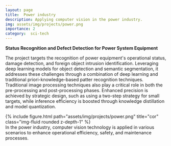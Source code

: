 ```yaml
---
layout: page
title:  Power industry
description: Applying computer vision in the power industry.
img: assets/img/projects/power.png
importance: 2
category:  sci-tech
---
```


**Status Recognition and Defect Detection for Power System Equipment**

The project targets the recognition of power equipment's operational status, damage detection, and foreign object intrusion identification. Leveraging deep learning models for object detection and semantic segmentation, it addresses these challenges through a combination of deep learning and traditional priori-knowledge-based patter recognition techniques. Traditional image processing techniques also play a critical role in both the pre-processing and post-processing phases. Enhanced precision is achieved by strategic design, such as using a two-step strategy for small targets, while inference efficiency is boosted through knowledge distillation and model quantization.

<div class="row">
    <div class="col-sm mt-3 mt-md-0">
        {% include figure.html path="assets/img/projects/power.png" title="cor" class="img-fluid rounded z-depth-1" %}
    </div>
</div>
<div class="caption">
    In the power industry, computer vision technology is applied in various scenarios to enhance operational efficiency, safety, and maintenance processes.
</div>
